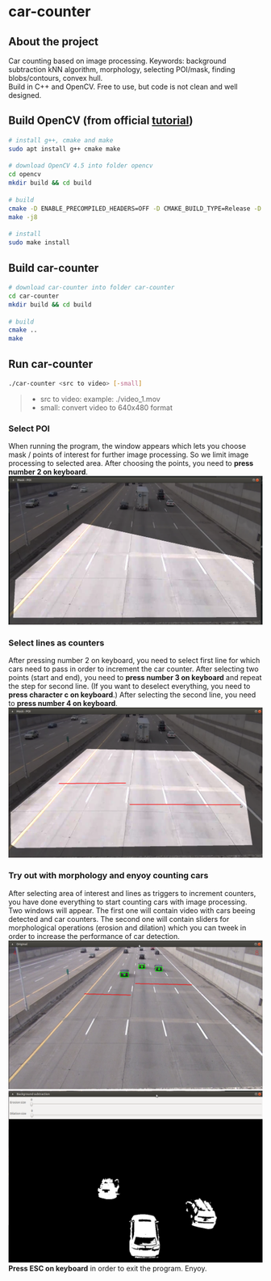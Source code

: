 # car-counter

## About the project
Car counting based on image processing. Keywords: background subtraction kNN algorithm, morphology, selecting POI/mask, finding blobs/contours, convex hull.  
Build in C++ and OpenCV. Free to use, but code is not clean and well designed.

## Build OpenCV (from official [tutorial](https://docs.opencv.org/4.5.0/d7/d9f/tutorial_linux_install.html))

``` bash
# install g++, cmake and make
sudo apt install g++ cmake make

# download OpenCV 4.5 into folder opencv
cd opencv
mkdir build && cd build

# build
cmake -D ENABLE_PRECOMPILED_HEADERS=OFF -D CMAKE_BUILD_TYPE=Release -D CMAKE_INSTALL_PREFIX=/usr/local -D OPENCV_GENERATE_PKGCONFIG=ON ..
make -j8

# install
sudo make install
```

## Build car-counter

``` bash
# download car-counter into folder car-counter
cd car-counter
mkdir build && cd build

# build
cmake ..
make
```

## Run car-counter

``` bash
./car-counter <src to video> [-small]
```
>- src to video: example: ./video_1.mov
>- small: convert video to 640x480 format

### Select POI
When running the program, the window appears which lets you choose mask / points of interest for further image processing. So we limit image processing to selected area. After choosing the points, you need to **press number 2 on keyboard**.
![logo](documentation/poi.png)

### Select lines as counters
After pressing number 2 on keyboard, you need to select first line for which cars need to pass in order to increment the car counter. After selecting two points (start and end), you need to **press number 3 on keyboard** and repeat the step for second line. (If you want to deselect everything, you need to **press character c on keyboard**.) After selecting the second line, you need to **press number 4 on keyboard**.
![logo](documentation/lines.png)

### Try out with morphology and enyoy counting cars
After selecting area of interest and lines as triggers to increment counters, you have done everything to start counting cars with image processing. Two windows will appear. The first one will contain video with cars beeing detected and car counters. The second one will contain sliders for morphological operations (erosion and dilation) which you can tweek in order to increase the performance of car detection.
![logo](documentation/count.png)
![logo](documentation/morphology.png)
**Press ESC on keyboard** in order to exit the program. Enyoy.